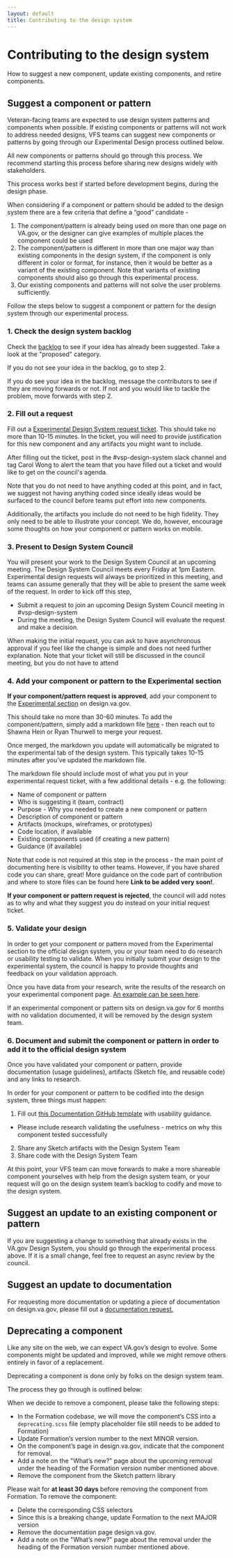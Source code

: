 ```yaml
---
layout: default
title: Contributing to the design system
---
```


# Contributing to the design system

<div class="va-introtext">
How to suggest a new component, update existing components, and retire components.
</div>


## Suggest a component or pattern
Veteran-facing teams are expected to use design system patterns and components when possible. If existing components or patterns will not work to address needed designs,  VFS teams can suggest new components or patterns by going through our Experimental Design process outlined below. 

All new components or patterns should go through this process. We recommend starting this process before sharing new designs widely with stakeholders. 

This process works best if started  before development begins, during the design phase.

When considering if a component or pattern should be added to the design system there are a few criteria that define a “good” candidate -
1. The component/pattern is already being used on more than one page on VA.gov, or the designer can give examples of multiple places the component could be used 
2. The component/pattern is different in more than one major way than existing components in the design system, if the component is only different in color or format, for instance, then it would be better as a variant of the existing component. Note that variants of existing components should also go through this experimental process.
3. Our existing components and patterns will not solve the user problems sufficiently.

Follow the steps below to suggest a component or pattern for the design system through our experimental process.


### 1. Check the design system backlog 
Check the [backlog](https://design.va.gov/documentation/backlog) to see if your idea has already been suggested. Take a look at the "proposed" category.

If you do not see your idea in the backlog, go to step 2. 

If you do see your idea in the backlog, message the contributors to see if they are moving forwards or not. If not and you would like to tackle the problem, move forwards with step 2.


### 2. Fill out a request
Fill out a [Experimental Design System request ticket](https://github.com/department-of-veterans-affairs/vets-design-system-documentation/issues/new?assignees=&labels=&template=experimental_design_request.md&labels=vsp-design-system-team). This should take no more than 10-15 minutes. In the ticket, you will need to provide justification for this new component and any artifacts you might want to include. 

After filling out the ticket, post in the #vsp-design-system slack channel and tag Carol Wong to alert the team that you have filled out a ticket and would like to get on the council's agenda.

Note that you do not need to have anything coded at this point, and in fact, we suggest not having anything coded since ideally ideas would be surfaced to the council before teams put effort into new components.  

Additionally, the artifacts you include do not need to be high fidelity. They only need to be able to illustrate your concept. We do, however, encourage some thoughts on how your component or pattern works on mobile.


### 3. Present to Design System Council
You will present your work to the Design System Council at an upcoming meeting. The Design System Council meets every Friday at 1pm Eastern. Experimental design requests will always be prioritized in this meeting, and teams can assume generally that they will be able to present the same week of the request. In order to kick off this step,
- Submit a request to join an upcoming Design System Council meeting in #vsp-design-system
- During the meeting, the Design System Council will evaluate the request and make a decision.

When making the initial request, you can ask to have asynchronous approval if you feel like the change is simple and does not need further explanation. Note that your ticket will still be discussed in the council meeting, but you do not have to attend

### 4. Add your component or pattern to the Experimental section
**If your component/pattern request is approved**, add your component to the [Experimental section](https://design.va.gov/experimental-design/) on design.va.gov.

This should take no more than 30-60 minutes. To add the component/pattern, simply add a markdown file [here](https://github.com/department-of-veterans-affairs/vets-design-system-documentation/tree/master/src/_experimental-design) - then reach out to Shawna Hein or Ryan Thurwell to merge your request.

Once merged, the markdown you update will automatically be migrated to the experimental tab of the design system. This typically takes 10-15 minutes after you’ve updated the markdown file. 

The markdown file should include most of what you put in your experimental request ticket, with a few additional details - e.g. the following:
- Name of component or pattern
- Who is suggesting it (team, contract)
- Purpose - Why you needed to create a new component or pattern
- Description of component or pattern
- Artifacts (mockups, wireframes, or prototypes)
- Code location, if available
- Existing components used (if creating a new pattern)
- Guidance (if available)

Note that code is not required at this step in the process - the main point of documenting here is visibility to other teams. However, if you have shared code you can share, great! More guidance on the code part of contribution and where to store files can be found here **Link to be added very soon!**.

**If your component or pattern request is rejected**, the council will add notes as to why and what they suggest you do instead on your initial request ticket.


### 5. Validate your design
In order to get your component or pattern moved from the Experimental section to the official design system, you or your team need to do research or usability testing to validate. When you initially submit your design to the experimental system, the council is happy to provide thoughts and feedback on your validation approach. 

Once you have data from your research, write the results of the research on your experimental component page. [An example can be seen here](https://design.va.gov/experimental-design/expandable-alert).

If an experimental component or pattern sits on design.va.gov for 6 months with no validation documented, it will be removed by the design system team.


### 6. Document and submit the component or pattern in order to add it to the official design system
Once you have validated your component or pattern, provide documentation (usage guidelines), artifacts (Sketch file, and reusable code) and any links to research.

In order for your component or pattern to be codified into the design system, three things must happen:
1. Fill out [this Documentation GitHub template](https://github.com/department-of-veterans-affairs/vets-design-system-documentation/issues/new?assignees=&labels=&template=documentation_template.md) with usability guidance.
- Please include research validating the usefulness - metrics on why this component tested successfully
2. Share any Sketch artifacts with the Design System Team
3. Share code with the Design System Team

At this point, your VFS team can move forwards to make a more shareable component yourselves with help from the design system team, or your request will go on the design system team’s backlog to codify and move to the design system.


## Suggest an update to an existing component or pattern
If you are suggesting a change to something that already exists in the VA.gov Design System, you should go through the experimental process above. If it is a small change, feel free to request an async review by the council.

## Suggest an update to documentation
For requesting more documentation or updating a piece of documentation on design.va.gov, please fill out a [documentation request.](https://github.com/department-of-veterans-affairs/vets-design-system-documentation/issues/new?assignees=&labels=&template=documentation_request.md)

## Deprecating a component

Like any site on the web, we can expect VA.gov’s design to evolve. Some components might be updated and improved, while we might remove others entirely in favor of a replacement.

Deprecating a component is done only by folks on the design system team.

The process they go through is outlined below:

When we decide to remove a component, please take the following steps:
- In the Formation codebase, we will move the component’s CSS into a `deprecating.scss` file (empty placeholder file still needs to be added to Formation)
- Update Formation’s version number to the next MINOR version.
- On the component’s page in design.va.gov, indicate that the component for removal.
- Add a note on the "What’s new?" page about the upcoming removal under the heading of the Formation version number mentioned above.
- Remove the component from the Sketch pattern library

 Please wait for **at least 30 days** before removing the component from Formation. To remove the component:
- Delete the corresponding CSS selectors
- Since this is a breaking change, update Formation to the next MAJOR version
- Remove the documentation page design.va.gov.
- Add a note on the "What’s new?" page about the removal under the heading of the Formation version number mentioned above.
